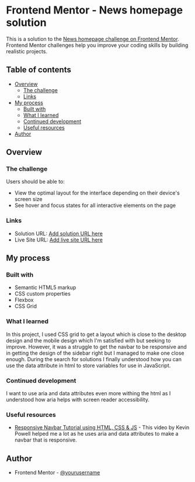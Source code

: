 # Frontend Mentor - News homepage solution

This is a solution to the [News homepage challenge on Frontend Mentor](https://www.frontendmentor.io/challenges/news-homepage-H6SWTa1MFl). Frontend Mentor challenges help you improve your coding skills by building realistic projects. 

## Table of contents

- [Overview](#overview)
  - [The challenge](#the-challenge)
  - [Links](#links)
- [My process](#my-process)
  - [Built with](#built-with)
  - [What I learned](#what-i-learned)
  - [Continued development](#continued-development)
  - [Useful resources](#useful-resources)
- [Author](#author)

## Overview

### The challenge

Users should be able to:

- View the optimal layout for the interface depending on their device's screen size
- See hover and focus states for all interactive elements on the page

### Links

- Solution URL: [Add solution URL here](https://your-solution-url.com)
- Live Site URL: [Add live site URL here](https://your-live-site-url.com)

## My process

### Built with

- Semantic HTML5 markup
- CSS custom properties
- Flexbox
- CSS Grid

### What I learned

In this project, I used CSS grid to get a layout which is close to the desktop design and the mobile design which I'm satisfied with but seeking to improve. However, it was a struggle to get the navbar to be responsive and in getting the design of the sidebar right but I managed to make one close enough. During the search for solutions I finally understood how you can use the data attribute in html to store variables for use in JavaScript.

### Continued development

I want to use aria and data attributes even more withing the html as I understood how aria helps with screen reader accessibility.

### Useful resources

- [Responsive Navbar Tutorial using HTML, CSS & JS](https://www.youtube.com/watch?v=HbBMp6yUXO0&t=2439s) - This video by Kevin Powell helped me a lot as he uses aria and data attributes to make a navbar that is responsive.

## Author

- Frontend Mentor - [@yourusername](https://www.frontendmentor.io/profile/lahanhelith)
